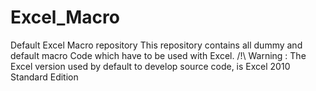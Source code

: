 # Excel_Macro
Default Excel Macro repository
This repository contains all dummy and default macro Code which have to be used with Excel.
/!\  Warning : The Excel version used by default to develop source code, is Excel 2010 Standard Edition

